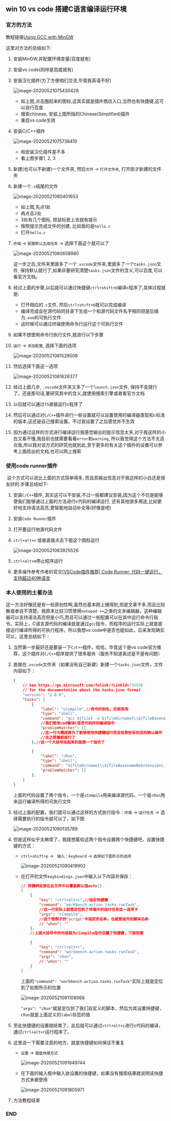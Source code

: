 ## win 10 vs code 搭建C语言编译运行环境

### 官方的方法

教程链接[Using GCC with MinGW](https://code.visualstudio.com/docs/cpp/config-mingw)

这里对方法的总结如下:

1. 安装MinGW,并配置环境变量(百度就有)

2. 安装vs code(同样是百度就有)

3. 安装汉化插件(为了方便咱们交流,毕竟我英语不好)

   ![image-20200521075430428](https://cdn.jsdelivr.net/gh/Square-John/Image/img/image-20200521075430428.png)

   - 如上图,点击圈起来的图标,这其实就是插件商店入口,当然也有快捷键,这可以自行百度
   - 搜索chinese, 安装上图所指的Chinese(Simplified)插件
   - 重启vs code生效

4. 安装C/C++插件

   ![image-20200521075736410](https://cdn.jsdelivr.net/gh/Square-John/Image/img/image-20200521075736410.png)

   - 和安装汉化插件差不多
   - 看上图步骤1, 2, 3

5. 新建(也可以不新建)一个文件夹, 然后`文件` -> `打开文件夹`, 打开刚才新建的文件夹

6. 新建一个`.c`结尾的文件

   ![image-20200521080401653](https://cdn.jsdelivr.net/gh/Square-John/Image/img/image-20200521080401653.png)

   - 如上图,先点1处
   - 再点击2处
   - 3处有几个图标, 把鼠标放上去就有提示
   - 按照提示完成文件的创建, 比如我的是`hello.c`
   - 打开`hello.c`

7. `终端` -> `配置默认生成任务` -> 选择下面这个就可以了

   ![image-20200521080658980](https://cdn.jsdelivr.net/gh/Square-John/Image/img/image-20200521080658980.png)

   ​	这一步之后,文件夹里面多了一个`.vscode`文件夹,里面多了一个`tasks.json`文件, 保持默认就行了,如果非要研究清楚`tasks.json`文件的含义,可以百度,可以看官方文档。

8. 经过上面的步骤,以后就可以通过快捷键`ctrl+shift+b`编译c程序了,具体过程就是:

   - 打开相应的`.c`文件, 然后`ctrl+shift+b`就可以完成编译
   - 编译完成会在源代码同目录下生成一个和源代码文件名字相同但是后缀为`.exe`的可执行文件
   - 这时候可以通过终端使用命令行运行这个可执行文件

9. 如果不想使用命令行执行文件,就进行以下步骤

10. `运行` -> `添加配置`, 选择下面的选项

    ![image-20200521081528508](https://cdn.jsdelivr.net/gh/Square-John/Image/img/image-20200521081528508.png)

11. 然后选择下面这一选项

    ![image-20200521081626377](https://cdn.jsdelivr.net/gh/Square-John/Image/img/image-20200521081626377.png)

12. 经过上面几步, `.vscode`文件夹又多了一个`launch.json`文件, 保持不变就行了。还是那句话,要研究其中的含义,就使用搜索引擎或者看官方文档

13. 以后就可以通过`f5`直接运行c程序了

14. 然后可以通过对`C/C++`插件进行一些设置就可以设置使用的编译器类型和c标准的版本,这还是自己搜索设置。不过我设置了之后感觉并不生效

15. 因为通过这样的方式进行编译运行我感觉输出的提示信息太多,对于我这样的小白又看不懂,我目前也就需要看看`error`和`warning`, 所以我觉得这个方法不太适合我,所以我对该方式的研究也就到此,至于更多的有关这个插件的设置可以参考上面给出的文档,也可以网上搜索

### 使用code runner插件

​	这个方式可以说比上面的方式简单得多, 而且其输出信息对于我这样的小白还是很友好的.步骤总结如下:

1. 安装`C/C++`插件, 其实这可以不安装,不过一般都建议安装,因为这个不仅是能够使我们能够通过上面的方法进行c代码的编译运行, 还有其他很多用途,比如更好地支持语法高亮,更智能地自动补全等(好像是吧)

2. 安装`Code Runner`插件

3. 打开要运行地源代码文件

4. `ctrl+alt+n` 或者直接点击下面这个图标运行

   ![image-20200521083925526](https://cdn.jsdelivr.net/gh/Square-John/Image/img/image-20200521083925526.png)

5. `ctrl+alt+m`停止程序运行

6. 更多操作参考作者的官文[[VSCode插件推荐] Code Runner: 代码一键运行，支持超过40种语言](https://zhuanlan.zhihu.com/p/54861567)

### 本人使用的土著办法

​		这一方法好像还是有一些原创性啊,虽然也基本网上搜得到,但是文章不多,而且比较散或者说不清楚。我原本比较习惯使用`notepad ++`之类的文本编辑器，这种编辑器可以支持语法高亮但是小巧,而且可以通过一些配置可以在其中运行命令行指令。实际上，C语言源代码的编译就是通过`gcc`指令，而程序的运行实际上就是直接运行编译所得的可执行程序。所以我想vs code中是否也能如此，后来发现确实可以，这里总结如下：

1. 当然第一步最好还是要装一下`C/C++`插件，哈哈，毕竟这个是vs code官方推荐，这个插件对`C/C++`程序提供了很多服务（服务不知道表述是不是有问题）

2. 直接在`.vscode`文件夹（如果没有自己新建）新建一个`tasks.json`文件，文件内容如下：

   ```json
   {
       // See https://go.microsoft.com/fwlink/?LinkId=733558
       // for the documentation about the tasks.json format
       "version": "2.0.0",
       "tasks": [
           {
               "label": "cCompile",//命令的别名，后面有用
               "type": "shell",
               "command": "gcc ${file} -o ${fileDirname}\\${fileBasenameNoExtension}.exe -std=\"c99\"",
               //我们使用cmd编译C语言代码时的编译指令
               "problemMatcher": []
               //这一行大概就是为了能够使用快捷键运行而没有那些有的没的确认操作
               //总之照着般就行了
           },//这一个大括号括起来的就是一个指令了
   
           {
               "label": "cRun",
               "type": "shell",
               "command": "${fileDirname}\\${fileBasenameNoExtension}.exe",
               "problemMatcher": []
           },
       ]
   }
   ```

   上面的代码设置了两个指令，一个是`cCompile`用来编译源代码，一个是`cRun`用来运行编译所得的可执行文件

3. 经过上面的配置，我们就可以通过这样的方式执行指令：`终端` -> `运行任务` -> 选择需要执行的指令就可以了，如下图

   ![image-20200521090135789](https://cdn.jsdelivr.net/gh/Square-John/Image/img/image-20200521090135789.png)

4. 但是这样似乎太麻烦了，我就想着给这两个指令设置两个快捷键吧，设置快捷键的方式：

   - `ctrl+shift+p` -> ` 输入：keyboard` -> `选择如下图所示的选项`

     ![image-20200521090419902](https://cdn.jsdelivr.net/gh/Square-John/Image/img/image-20200521090419902.png)

   - 在打开的文件`keybindings.json`中输入以下内容并保存：

     ```json
     // 将键绑定放在此文件中以覆盖默认值auto[]
     [
         {
             "key": "ctrl+alt+c",//指定快捷键
             "command": "workbench.action.tasks.runTask",
             //这一行实际上就是定位到了终端中的运行任务这一选项卡
             "args": "cCompile",
             //这个是刚才的"script"中指定的名称，也就是指令的脚本名称
             // "when": ""
         },
         //上面大括号中的内容就为cCompile指令设置了快捷键，下面同理
     
         {
             "key": "ctrl+alt+r",
             "command": "workbench.action.tasks.runTask",
             "args": "cRun",
             // "when": ""
         }
     ]
     ```

     上面的`"command": "workbench.action.tasks.runTask"`实际上就是定位到了如图所示的位置

     ![image-20200521091108968](https://cdn.jsdelivr.net/gh/Square-John/Image/img/image-20200521091108968.png)

     `"args": "cRun"`就是定位到了我们自定义的脚本，然后为其设置快捷键，`cRun`就是上面定义的`label`标签的值

5. 至此快捷键的设置就结束了，此后就可以通过`ctrl+alt+c`进行c代码的编译，通过`ctrl+alt+r`运行程序了。

6. 这里说一下需要注意的地方，就是快捷键如何保证不重复

   - `设置` -> `键盘快捷方式` 

     ![image-20200521091849744](https://cdn.jsdelivr.net/gh/Square-John/Image/img/image-20200521091849744.png)

   - 在下面的输入框中输入欲设置的快捷键，如果没有搜索结果就说明该快捷方式未被使用

     ![image-20200521091805971](https://cdn.jsdelivr.net/gh/Square-John/Image/img/image-20200521091805971.png)

7. 方法教程结束

### END

